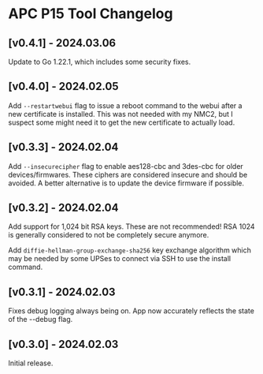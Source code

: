# APC P15 Tool Changelog

## [v0.4.1] - 2024.03.06

Update to Go 1.22.1, which includes some security fixes.


## [v0.4.0] - 2024.02.05

Add `--restartwebui` flag to issue a reboot command to the webui
after a new certificate is installed. This was not needed with 
my NMC2, but I suspect some might need it to get the new certificate
to actually load.


## [v0.3.3] - 2024.02.04

Add `--insecurecipher` flag to enable aes128-cbc and 3des-cbc for
older devices/firmwares. These ciphers are considered insecure and
should be avoided. A better alternative is to update the device 
firmware if possible.


## [v0.3.2] - 2024.02.04

Add support for 1,024 bit RSA keys. These are not recommended! RSA
1024 is generally considered to not be completely secure anymore.

Add `diffie-hellman-group-exchange-sha256` key exchange algorithm
which may be needed by some UPSes to connect via SSH to use the 
install command.


## [v0.3.1] - 2024.02.03

Fixes debug logging always being on. App now accurately reflects
the state of the --debug flag.


## [v0.3.0] - 2024.02.03

Initial release.
